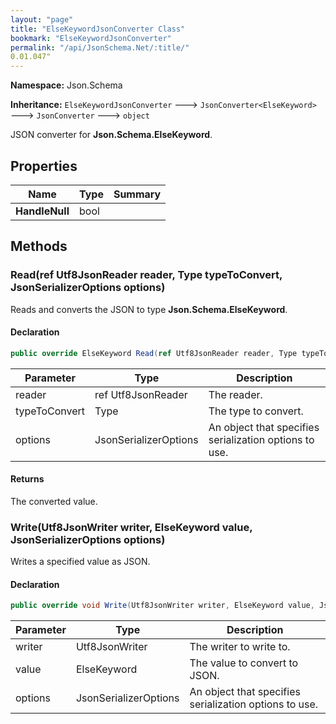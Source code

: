 ```yaml
---
layout: "page"
title: "ElseKeywordJsonConverter Class"
bookmark: "ElseKeywordJsonConverter"
permalink: "/api/JsonSchema.Net/:title/"
0.01.047"
---
```

**Namespace:** Json.Schema

**Inheritance:**
`ElseKeywordJsonConverter`
 🡒 
`JsonConverter<ElseKeyword>`
 🡒 
`JsonConverter`
 🡒 
`object`

JSON converter for **Json.Schema.ElseKeyword**.

## Properties

| Name | Type | Summary |
|---|---|---|
| **HandleNull** | bool |  |

## Methods

### Read(ref Utf8JsonReader reader, Type typeToConvert, JsonSerializerOptions options)

Reads and converts the JSON to type **Json.Schema.ElseKeyword**.

#### Declaration

```c#
public override ElseKeyword Read(ref Utf8JsonReader reader, Type typeToConvert, JsonSerializerOptions options)
```

| Parameter | Type | Description |
|---|---|---|
| reader | ref Utf8JsonReader | The reader. |
| typeToConvert | Type | The type to convert. |
| options | JsonSerializerOptions | An object that specifies serialization options to use. |


#### Returns

The converted value.

### Write(Utf8JsonWriter writer, ElseKeyword value, JsonSerializerOptions options)

Writes a specified value as JSON.

#### Declaration

```c#
public override void Write(Utf8JsonWriter writer, ElseKeyword value, JsonSerializerOptions options)
```

| Parameter | Type | Description |
|---|---|---|
| writer | Utf8JsonWriter | The writer to write to. |
| value | ElseKeyword | The value to convert to JSON. |
| options | JsonSerializerOptions | An object that specifies serialization options to use. |



